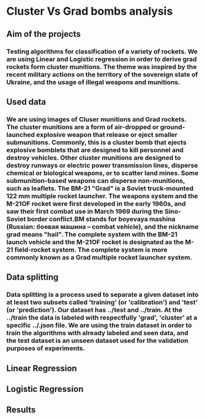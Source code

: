 # Cluster Vs Grad bombs analysis

## Aim of the projects
### Testing algorithms for classification of a variety of rockets. We are using Linear and Logistic regression in order to derive grad rockets form cluster munitions. The theme was inspired by the recent military actions on the territory of the sovereign state of Ukraine, and the usage of illegal weapons and munitions.

## Used data
### We are using images of Cluser munitions and Grad rockets. The cluster munitions are a form of air-dropped or ground-launched explosive weapon that release or eject smaller submunitions. Commonly, this is a cluster bomb that ejects explosive bomblets that are designed to kill personnel and destroy vehicles. Other cluster munitions are designed to destroy runways or electric power transmission lines, disperse chemical or biological weapons, or to scatter land mines. Some submunition-based weapons can disperse non-munitions, such as leaflets. The BM-21 "Grad" is a Soviet truck-mounted 122 mm multiple rocket launcher. The weapons system and the M-21OF rocket were first developed in the early 1960s, and saw their first combat use in March 1969 during the Sino-Soviet border conflict.BM stands for boyevaya mashina (Russian: боевая машина – combat vehicle), and the nickname grad means "hail". The complete system with the BM-21 launch vehicle and the M-21OF rocket is designated as the M-21 field-rocket system. The complete system is more commonly known as a Grad multiple rocket launcher system.

## Data splitting
### Data splitting is a process used to separate a given dataset into at least two subsets called 'training' (or 'calibration') and 'test' (or 'prediction'). Our dataset has ../test and ../train. At the ../train the data is labeled with respectfully 'grad', 'cluster' at a specific ../.json file. We are using the train dataset in order to train the algorithms with already labeled and seen data, and the test dataset is an unseen dataset used for the validation purposes of experiments.

## Linear Regression

## Logistic Regression

## Results